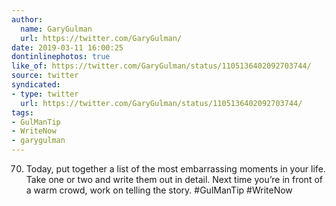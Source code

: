 ```yaml
---
author:
  name: GaryGulman
  url: https://twitter.com/GaryGulman/
date: 2019-03-11 16:00:25
dontinlinephotos: true
like_of: https://twitter.com/GaryGulman/status/1105136402092703744/
source: twitter
syndicated:
- type: twitter
  url: https://twitter.com/GaryGulman/status/1105136402092703744/
tags:
- GulManTip
- WriteNow
- garygulman
---
```


70) Today, put together a list of the most embarrassing moments in your life. Take one or two and write them out in detail. Next time you’re in front of a warm crowd, work on telling the story. #GulManTip #WriteNow